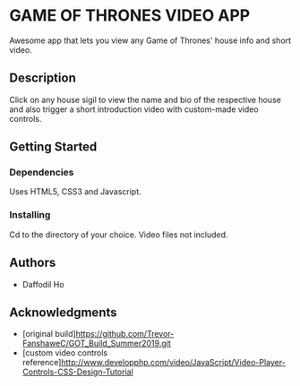 # GAME OF THRONES VIDEO APP
Awesome app that lets you view any Game of Thrones' house info and short video.

## Description
Click on any house sigil to view the name and bio of the respective house and also trigger a short introduction video with custom-made video controls.

## Getting Started

### Dependencies
Uses HTML5, CSS3 and Javascript. 

### Installing
Cd to the directory of your choice. Video files not included.

## Authors
* Daffodil Ho 

## Acknowledgments
* [original build]https://github.com/Trevor-FanshaweC/GOT_Build_Summer2019.git
* [custom video controls reference]http://www.developphp.com/video/JavaScript/Video-Player-Controls-CSS-Design-Tutorial
